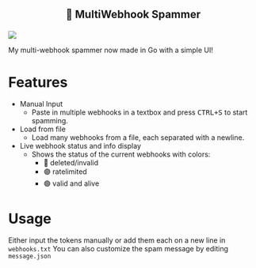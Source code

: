 ## <p align="center">🧪 MultiWebhook Spammer</p>

<img src="https://user-images.githubusercontent.com/36291026/209234406-6d668e79-2abb-4ccc-aa5a-a2dfb92cd88e.png">

My multi-webhook spammer now made in Go with a simple UI!

# Features

- Manual Input
  - Paste in multiple webhooks in a textbox and press <kbd>CTRL+S</kbd> to start spamming.
- Load from file
  - Load many webhooks from a file, each separated with a newline.
- Live webhook status and info display
  - Shows the status of the current webhooks with colors:
    - 🔴 deleted/invalid
    - 🟣 ratelimited
    - 🟢 valid and alive

# Usage

Either input the tokens manually or add them each on a new line in `webhooks.txt`
You can also customize the spam message by editing `message.json`

